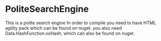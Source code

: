 # PoliteSearchEngine
This is a polite search engine
In order to compile you need to have HTML agility pack which can be found on nuget.
you also need Data.HashFunction.xxHash, which can also be found on nuget.
